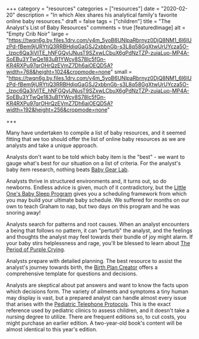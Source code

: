 +++
category = "resources"
categories = ["resources"]
date = "2020-02-20"
description = "In which Alex shares his analytical family's favorite online baby resources."
draft = false
tags = ["children"]
title = "The Analyst's List of Baby Resources"
comments = true
[featuredImage]
  alt = "Empty Crib Noir"
  large = "https://twqn6g.by.files.1drv.com/y4m_5yoB6UNlpaRbrnyz0DjQ8NM1_6I6IUzPd-fBem9jURYtjQ3RRBHdjqGaGSJ2xbbnGb-s3L8q58GgXtwUrUYcza5O-_Izpc6Qa3jVITE_hNFGQyIJNusT9SZxwLCbuX6gPdNzTZP-zuiaLuo-MP4A-SoEBu3YTwQe183uB1YWcy8S78lc5fGn-KR4RXPu97qrOHrQzEVmZ7Dh6aiOEQD5A?width=768&height=1024&cropmode=none"
  small = "https://twqn6g.by.files.1drv.com/y4m_5yoB6UNlpaRbrnyz0DjQ8NM1_6I6IUzPd-fBem9jURYtjQ3RRBHdjqGaGSJ2xbbnGb-s3L8q58GgXtwUrUYcza5O-_Izpc6Qa3jVITE_hNFGQyIJNusT9SZxwLCbuX6gPdNzTZP-zuiaLuo-MP4A-SoEBu3YTwQe183uB1YWcy8S78lc5fGn-KR4RXPu97qrOHrQzEVmZ7Dh6aiOEQD5A?width=192&height=256&cropmode=none"

+++

Many have undertaken to compile a list of baby resources, and it seemed fitting that we too should offer the list of online baby resources as we are analysts and take a unique approach.

Analysts don't want to be told which baby item is the "best" - we want to gauge what's best for our situation on a list of criteria. For the analyst's baby item research, nothing beats [Baby Gear Lab](https://www.babygearlab.com/).

Analysts thrive in structured environments and, it turns out, so do newborns. Endless advice is given, much of it contradictory, but the [Little One's Baby Sleep Program](https://www.littleones.co/collections/frontpage/products/baby) gives you a scheduling framework from which you may build your ultimate baby schedule. We suffered for months on our own to teach Graham to nap, but two days on this program and he was snoring away!

Analysts search for patterns and root causes. When an analyst encounters a being that follows no pattern, it can "perturb" the analyst, and the feelings and thoughts the analyst may feel towards their bundle of joy might alarm. If your baby stirs helplessness and rage, you'll be blessed to learn about [The Period of Purple Crying](http://purplecrying.info/).

Analysts prepare with detailed planning. The best resource to assist the analyst's journey towards birth, the [Birth Plan Creator](http://pregnancyandbaby.com/calendars/articles/937331/birth-plan-creator) offers a comprehensive template for questions and decisions.

Analysts are skeptical about pat answers and want to know the facts upon which decisions form. The variety of ailments and symptoms a tiny human may display is vast, but a prepared analyst can handle almost every issue that arises with the [Pediatric Telephone Protocols](https://www.amazon.com/Pediatric-Telephone-Protocols-Office-Version/dp/1610021967/ref=sr_1_1?keywords=pediatric+telephone+triage&qid=1582229300&s=books&sr=1-1). This is the exact reference used by pediatric clinics to assess children, and it doesn't take a nursing degree to utilize. There are frequent editions so, to cut costs, you might purchase an earlier edition. A two-year-old book's content will be almost identical to this year's edition.
